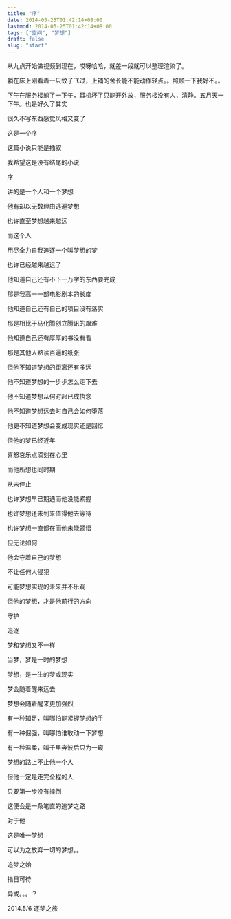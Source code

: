 ```yaml
---
title: "序"
date: 2014-05-25T01:42:14+08:00
lastmod: 2014-05-25T01:42:14+08:00
tags: ["空间", "梦想"]
draft: false
slug: "start"
---
```


从九点开始做视频到现在，哎呀哈哈，就差一段就可以整理渲染了。

躺在床上刚看着一只蚊子飞过，上铺的舍长能不能动作轻点。。照顾一下我好不。。

下午在服务楼躺了一下午，耳机坏了只能开外放，服务楼没有人，清静。五月天一下午。也是好久了其实

很久不写东西感觉风格又变了

这是一个序

这篇小说只能是插叙

我希望这是没有结尾的小说

序

讲的是一个人和一个梦想

他有却以无数理由逃避梦想

也许直至梦想越来越远

而这个人

用尽全力自我追逐一个叫梦想的梦

也许已经越来越远了

他知道自己还有不下一万字的东西要完成

那是我高一一部电影剧本的长度

他知道自己还有自己的项目没有落实

那是相比于马化腾创立腾讯的艰难

他知道自己还有厚厚的书没有看

那是其他人熟读百遍的纸张

但他不知道梦想的距离还有多远

他不知道梦想的一步步怎么走下去

他不知道梦想从何时起已成执念

他不知道梦想远去时自己会如何堕落

他更不知道梦想会变成现实还是回忆

但他的梦已经近年

喜怒哀乐点滴刻在心里

而他所想也同时期

从未停止

也许梦想早已期遇而他没能紧握

也许梦想还未到来值得他去等待

也许梦想一直都在而他未能领悟

但无论如何

他会守着自己的梦想

不让任何人侵犯

可能梦想实现的未来并不乐观

但他的梦想，才是他前行的方向

守护

追逐

梦和梦想又不一样

当梦，梦是一时的梦想

梦想，是一生的梦或现实

梦会随着醒来远去

梦想会随着醒来更加强烈

有一种知足，叫哪怕能紧握梦想的手

有一种倔强，叫哪怕谁敢动一下梦想

有一种温柔，叫千里奔波后只为一窥

梦想的路上不止他一个人

但他一定是走完全程的人

只要第一步没有摔倒

这便会是一条笔直的追梦之路

对于他

这是唯一梦想

可以为之放弃一切的梦想。。

追梦之始

指日可待

异或。。。？

2014.5/6 逐梦之旅
